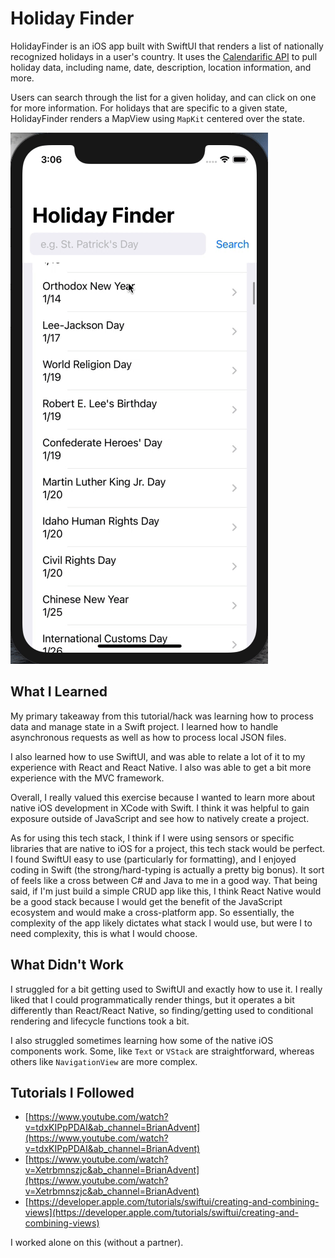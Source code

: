 # Holiday Finder

HolidayFinder is an iOS app built with SwiftUI that renders a list of nationally recognized holidays in a user's country. It uses the [Calendarific API](https://calendarific.com/) to pull holiday data, including name, date, description, location information, and more.

Users can search through the list for a given holiday, and can click on one for more information. For holidays that are specific to a given state, HolidayFinder renders a MapView using `MapKit` centered over the state.

![gif of final product](./docs/holiday-finder.gif)

## What I Learned

My primary takeaway from this tutorial/hack was learning how to process data and manage state in a Swift project. I learned how to handle asynchronous requests as well as how to process local JSON files.

I also learned how to use SwiftUI, and was able to relate a lot of it to my experience with React and React Native. I also was able to get a bit more experience with the MVC framework.

Overall, I really valued this exercise because I wanted to learn more about native iOS development in XCode with Swift. I think it was helpful to gain exposure outside of JavaScript and see how to natively create a project.

As for using this tech stack, I think if I were using sensors or specific libraries that are native to iOS for a project, this tech stack would be perfect. I found SwiftUI easy to use (particularly for formatting), and I enjoyed coding in Swift (the strong/hard-typing is actually a pretty big bonus). It sort of feels like a cross between C# and Java to me in a good way. That being said, if I'm just build a simple CRUD app like this, I think React Native would be a good stack because I would get the benefit of the JavaScript ecosystem and would make a cross-platform app. So essentially, the complexity of the app likely dictates what stack I would use, but were I to need complexity, this is what I would choose.

## What Didn't Work

I struggled for a bit getting used to SwiftUI and exactly how to use it. I really liked that I could programmatically render things, but it operates a bit differently than React/React Native, so finding/getting used to conditional rendering and lifecycle functions took a bit.

I also struggled sometimes learning how some of the native iOS components work. Some, like `Text` or `VStack` are straightforward, whereas others like `NavigationView` are more complex.

## Tutorials I Followed

- [https://www.youtube.com/watch?v=tdxKIPpPDAI&ab_channel=BrianAdvent](https://www.youtube.com/watch?v=tdxKIPpPDAI&ab_channel=BrianAdvent)
- [https://www.youtube.com/watch?v=Xetrbmnszjc&ab_channel=BrianAdvent](https://www.youtube.com/watch?v=Xetrbmnszjc&ab_channel=BrianAdvent)
- [https://developer.apple.com/tutorials/swiftui/creating-and-combining-views](https://developer.apple.com/tutorials/swiftui/creating-and-combining-views)

I worked alone on this (without a partner).
